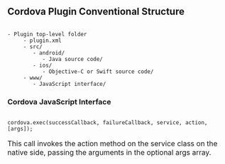 ## Cordova Plugin Conventional Structure
<pre><code data-trim="" contenteditable="" class="js vbnet">
- Plugin top-level folder
     - plugin.xml
     - src/
        - android/
           - Java source code/
        - ios/
           - Objective-C or Swift source code/
     - www/
        - JavaScript interface/
</code></pre>

### Cordova JavaScript Interface
<pre><code data-trim="" contenteditable="" class="js vbnet">
cordova.exec(successCallback, failureCallback, service, action, [args]);
</code></pre>
<aside class="notes">
<p style="font-size:16px">This call invokes the action method on the service class on the native side, passing the arguments in the optional args array.</p>
</aside>
